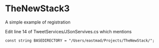 # TheNewStack3
A simple example of registration

Edit line 14 of TweetServices/JSonServives.cs which mentions

    const string BASEDIRECTORY = "/Users/eastmad/Projects/TheNewStack/";
